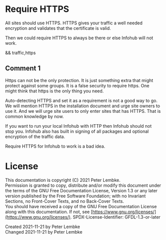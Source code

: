 # Require HTTPS
All sites should use HTTPS. HTTPS gives your traffic a well needed encryption and validates that the certificate is valid.

Then we could require HTTPS to always be there or else Infohub will not work.

&& traffic,https

## Comment 1
Https can not be the only protection. It is just something extra that might protect against some groups.
It is a false security to require https. One might think that https is the only thing you need.

Auto-detecting HTTPS and set it as a requirement is not a good way to go. 
We will mention HTTPS in the installation document and urge site owners to use it.
And we will urge site users to only enter sites that has HTTPS. That is common knowledge by now.

If you want to run your local Infohub with HTTP then Infohub should not stop you.
Infohub also has built in signing of all packages and optional encryption of the traffic data.

Require HTTPS for Infohub to work is a bad idea.

# License
This documentation is copyright (C) 2021 Peter Lembke.  
Permission is granted to copy, distribute and/or modify this document under the terms of the GNU Free Documentation License, Version 1.3 or any later version published by the Free Software Foundation; with no Invariant Sections, no Front-Cover Texts, and no Back-Cover Texts.  
You should have received a copy of the GNU Free Documentation License along with this documentation. If not, see [https://www.gnu.org/licenses/](https://www.gnu.org/licenses/).  SPDX-License-Identifier: GFDL-1.3-or-later

Created 2021-11-21 by Peter Lembke  
Changed 2021-11-21 by Peter Lembke  
